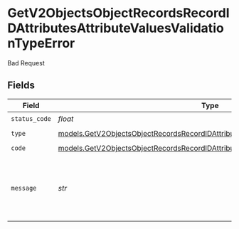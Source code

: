 # GetV2ObjectsObjectRecordsRecordIDAttributesAttributeValuesValidationTypeError

Bad Request


## Fields

| Field                                                                                                                                                                            | Type                                                                                                                                                                             | Required                                                                                                                                                                         | Description                                                                                                                                                                      | Example                                                                                                                                                                          |
| -------------------------------------------------------------------------------------------------------------------------------------------------------------------------------- | -------------------------------------------------------------------------------------------------------------------------------------------------------------------------------- | -------------------------------------------------------------------------------------------------------------------------------------------------------------------------------- | -------------------------------------------------------------------------------------------------------------------------------------------------------------------------------- | -------------------------------------------------------------------------------------------------------------------------------------------------------------------------------- |
| `status_code`                                                                                                                                                                    | *float*                                                                                                                                                                          | :heavy_check_mark:                                                                                                                                                               | N/A                                                                                                                                                                              |                                                                                                                                                                                  |
| `type`                                                                                                                                                                           | [models.GetV2ObjectsObjectRecordsRecordIDAttributesAttributeValuesBadRequestType](../models/getv2objectsobjectrecordsrecordidattributesattributevaluesbadrequesttype.md)         | :heavy_check_mark:                                                                                                                                                               | N/A                                                                                                                                                                              |                                                                                                                                                                                  |
| `code`                                                                                                                                                                           | [models.GetV2ObjectsObjectRecordsRecordIDAttributesAttributeValuesCodeValidationType](../models/getv2objectsobjectrecordsrecordidattributesattributevaluescodevalidationtype.md) | :heavy_check_mark:                                                                                                                                                               | N/A                                                                                                                                                                              |                                                                                                                                                                                  |
| `message`                                                                                                                                                                        | *str*                                                                                                                                                                            | :heavy_check_mark:                                                                                                                                                               | N/A                                                                                                                                                                              | Cannot set show_historic param to true when querying a non-historic attribute.                                                                                                   |